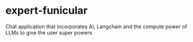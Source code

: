 # expert-funicular
Chat application that incorporates AI, Langchain and the compute power of LLMs to give the user super powers
